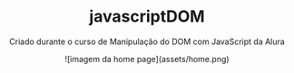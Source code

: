 <h1 align="center">javascriptDOM</h1>
<p align="center">Criado durante o curso de Manipulação do DOM com JavaScript da Alura </p>
<p align="center">
![imagem da home page](assets/home.png)
</p>
